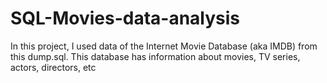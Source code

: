# SQL-Movies-data-analysis

In this project, I used data of the Internet Movie Database (aka IMDB) from this dump.sql. This database has information about movies, TV series, actors, directors, etc
